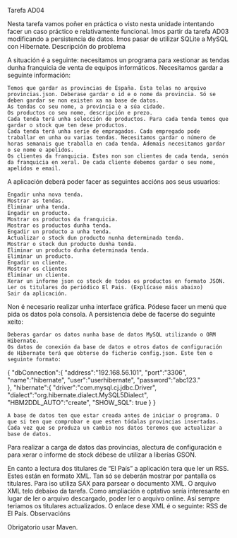 Tarefa AD04

Nesta tarefa vamos poñer en práctica o visto nesta unidade intentando facer un caso práctico e relativamente funcional. Imos partir da tarefa AD03 modificando a persistencia de datos. Imos pasar de utilizar SQLite a MySQL con Hibernate.
Descripción do problema

A situación é a seguinte: necesitamos un programa para xestionar as tendas dunha franquicia de venta de equipos informáticos.
Necesitamos gardar a seguinte información:

    Temos que gardar as provincias de España. Esta telas no arquivo provincias.json. Deberase gardar o id e o nome da provincia. Só se deben gardar se non existen xa na base de datos.
    As tendas co seu nome, a provincia e a súa cidade.
    Os productos co seu nome, descripción e prezo.
    Cada tenda terá unha selección de productos. Para cada tenda temos que gardar o stock que ten dese productos.
    Cada tenda terá unha serie de empragados. Cada empregado pode traballar en unha ou varias tendas. Necesitamos gardar o número de horas semanais que traballa en cada tenda. Ademais necesitamos gardar o se nome e apelidos.
    Os clientes da franquicia. Estes non son clientes de cada tenda, senón da franquicia en xeral. De cada cliente debemos gardar o seu nome, apelidos e email.

A aplicación deberá poder facer as seguintes accións aos seus usuarios:

    Engadir unha nova tenda.
    Mostrar as tendas.
    Eliminar unha tenda.
    Engadir un producto.
    Mostrar os productos da franquicia.
    Mostrar os productos dunha tenda.
    Engadir un producto a unha tenda.
    Actualizar o stock dun producto nunha determinada tenda.
    Mostrar o stock dun producto dunha tenda.
    Eliminar un producto dunha determinada tenda.
    Eliminar un producto.
    Engadir un cliente.
    Mostrar os clientes
    Eliminar un cliente.
    Xerar un informe json co stock de todos os productos en formato JSON.
    Ler os titulares do periódico El Pais. (Explícase máis abaixo)
    Sair da aplicación.

Non é necesario realizar unha interface gráfica. Pódese facer un menú que pida os datos pola consola.
A persistencia debe de facerse do seguinte xeito:

    Deberas gardar os datos nunha base de datos MySQL utilizando o ORM Hibernate.
    Os datos de conexión da base de datos e otros datos de configuración de Hibernate terá que obterse do ficherio config.json. Este ten o seguinte formato:

{
    "dbConnection":{
        "address":"192.168.56.101",
        "port":"3306",
        "name":"hibernate",
        "user":"userhibernate",
        "password":"abc123."    
    },
    "hibernate":{
        "driver":"com.mysql.cj.jdbc.Driver",
        "dialect":"org.hibernate.dialect.MySQL5Dialect",
        "HBM2DDL_AUTO":"create",
        "SHOW_SQL": true
    }
}

    A base de datos ten que estar creada antes de iniciar o programa. O que si ten que comprobar e que esten tódalas provincias insertadas.
    Cada vez que se produza un cambio nos datos teremos que actualizar a base de datos.

Para realizar a carga de datos das provincias, alectura de configuración e para xerar o informe de stock débese de utilizar a liberías GSON.

En canto a lectura dos titulares de “El País” a aplicación tera que ler un RSS. Estes están en formato XML. Tan só se deberán mostrar por pantalla os titulares. Para iso utiliza SAX para parsear o documento XML. O arquivo XML telo debaixo da tarefa. Como ampliación e optativo sería interesante en lugar de ler o arquivo descargado, poder ler o arquivo online. Así sempre teriamos os titulares actualizados. O enlace dese XML é o seguinte: RSS de El País.
Observacións

Obrigatorio usar Maven.
